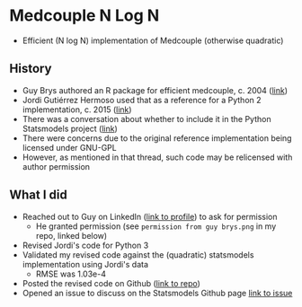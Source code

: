 # Medcouple N Log N

- Efficient (N log N) implementation of Medcouple (otherwise quadratic)

## History
- Guy Brys authored an R package for efficient medcouple, c. 2004 ([link](https://search.r-project.org/CRAN/refmans/robustbase/html/mc.html))
- Jordi Gutiérrez Hermoso used that as a reference for a Python 2 implementation, c. 2015 ([link](https://inversethought.com/hg/))
- There was a conversation about whether to include it in the Python Statsmodels project ([link](https://groups.google.com/g/pystatsmodels/c/6QWW4tynDW8))
- There were concerns due to the original reference implementation being licensed under GNU-GPL
- However, as mentioned in that thread, such code may be relicensed with author permission

## What I did
- Reached out to Guy on LinkedIn ([link to profile](https://www.linkedin.com/in/guy-brys-412a8a65/)) to ask for permission
  - He granted permission (see `permission from guy brys.png` in my repo, linked below)
- Revised Jordi's code for Python 3
- Validated my revised code against the (quadratic) statsmodels implementation using Jordi's data
  - RMSE was 1.03e-4
- Posted the revised code on Github ([link to repo](https://github.com/hmustafamail/MedcoupleNLogN))
- Opened an issue to discuss on the Statsmodels Github page [link to issue](https://github.com/statsmodels/statsmodels/issues/9570)
